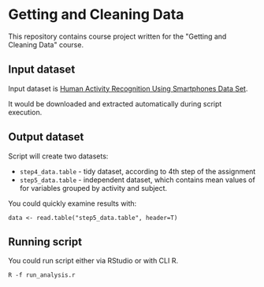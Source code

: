 # Getting and Cleaning Data

This repository contains course project written for the "Getting and Cleaning Data" course.

## Input dataset

Input dataset is [Human Activity Recognition Using Smartphones Data Set](http://archive.ics.uci.edu/ml/datasets/Human+Activity+Recognition+Using+Smartphones).

It would be downloaded and extracted automatically during script execution.

## Output dataset

Script will create two datasets:

* `step4_data.table` - tidy dataset, according to 4th step of the assignment
* `step5_data.table` - independent dataset, which contains mean values of for variables grouped by activity and subject.

You could quickly examine results with:

`data <- read.table("step5_data.table", header=T)`

## Running script

You could run script either via RStudio or with CLI R.

`R -f run_analysis.r`
